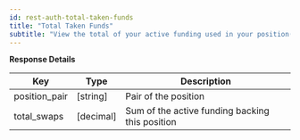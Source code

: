 ```yaml
---
id: rest-auth-total-taken-funds
title: "Total Taken Funds"
subtitle: "View the total of your active funding used in your position(s)."
---
```


**Response Details**

Key | Type | Description
-- | -- | --
position_pair  |  [string]  |  Pair of the position
total_swaps  |  [decimal]  |  Sum of the active funding backing this position
